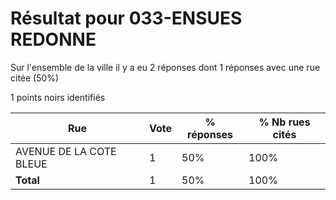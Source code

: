 # Résultat pour 033-ENSUES REDONNE

Sur l'ensemble de la ville il y a eu 2 réponses dont 1 réponses avec une rue citée (50%)

1 points noirs identifiés

| Rue | Vote | % réponses | % Nb rues cités|
|-----|------|------------|----------------|
| AVENUE DE LA COTE BLEUE | 1 | 50% | 100%|
| **Total** | 1 | 50% | 100%|
